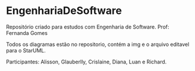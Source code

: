 # EngenhariaDeSoftware
Repositório criado para estudos com Engenharia de Software. Prof: Fernanda Gomes

Todos os diagramas estão no repositorio, contém a img e o arquivo editavel para o StarUML.

Participantes: Alisson, Glauberlly, Crislaine, Diana, Luan e Richard.
